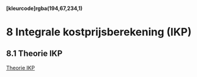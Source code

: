 #### [kleurcode]rgba(194,67,234,1)

# 8 Integrale kostprijsberekening (IKP)

## 8.1 Theorie IKP

[Theorie IKP](https://elo.kw1c.nl/CMS/Studie/811%20ICT-Academie/811%20VakkenInhoud/[B.05%20BED]%20Bedrijfskunde/Productie/01.%20Reader/Theorie%20Integrale%20kostprijsberekening%20+%20Afschrijven%20Compleet.pdf)
